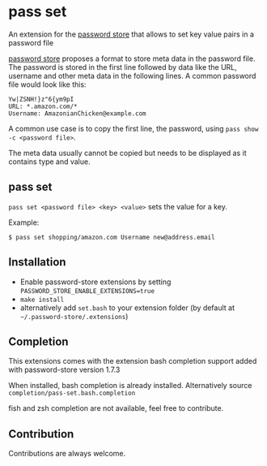 # pass set

An extension for the [password store](https://www.passwordstore.org/) that allows to set key value pairs in a password file

[password store](https://www.passwordstore.org/) proposes a format to store meta data in the password file. The password is stored in the first line followed by data like the URL, username and other meta data in the following lines. A common password file would look like this:
```
Yw|ZSNH!}z"6{ym9pI
URL: *.amazon.com/*
Username: AmazonianChicken@example.com
```

A common use case is to copy the first line, the password, using `pass show -c <password file>`.

The meta data usually cannot be copied but needs to be displayed as it contains type and value.

## pass set

`pass set <password file> <key> <value>` sets the value for a key.

Example:

```
$ pass set shopping/amazon.com Username new@address.email
```

## Installation

- Enable password-store extensions by setting ``PASSWORD_STORE_ENABLE_EXTENSIONS=true``
- ``make install``
- alternatively add `set.bash` to your extension folder (by default at `~/.password-store/.extensions`)

## Completion

This extensions comes with the extension bash completion support added with password-store version 1.7.3

When installed, bash completion is already installed. Alternatively source `completion/pass-set.bash.completion`

fish and zsh completion are not available, feel free to contribute.

## Contribution

Contributions are always welcome.
